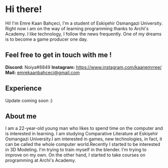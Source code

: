 ﻿# Hi there!

Hi! I'm Emre Kaan Bahçeci, I'm a student of Eskişehir Osmangazi University. Right now i am on the way of learning programming thanks to Archi's Academy. I like technology, I follow the news frequently. One of my dreams is to become a game producer one day.


## **Feel free to get in touch with me !**

**Discord:** Noiya#8849
**Instagram:** https://www.instagram.com/kaanemrree/
**Mail:** emrekaanbahceci@gmail.com


## Experience
Update coming soon :)


## About me

I am a 22-year-old young man who likes to spend time on the computer and is interested in learning. I am studying Comparative Literature at Eskişehir Osmangazi University.I am interested in games, new technologies, in fact, it can be called the whole computer world.Recently I started to be interested in 3D Modeling. I'm trying to train myself in the blender. I'm trying to improve on my own. On the other hand, I started to take courses on programming at Archi's Academy.




